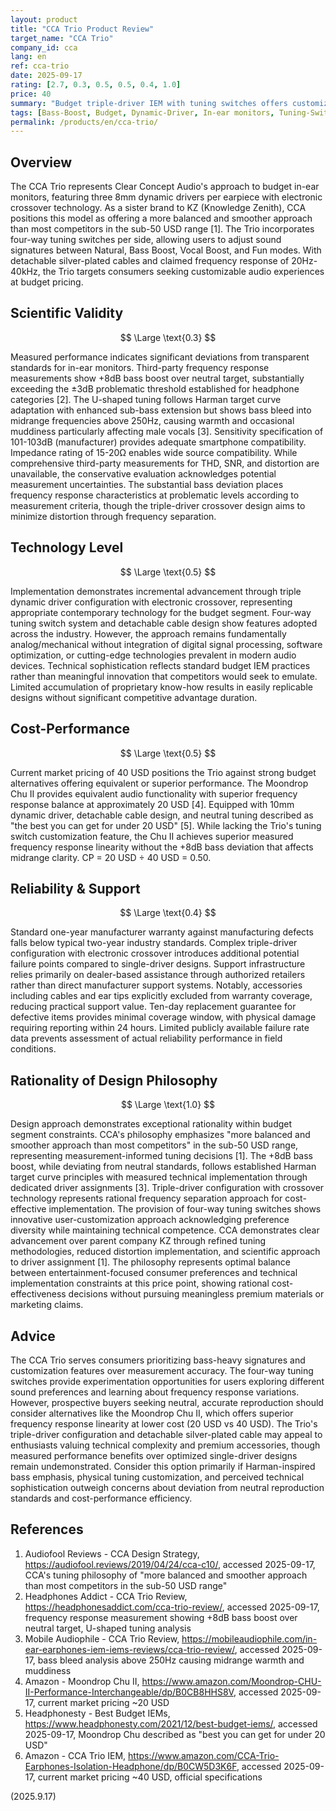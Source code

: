 ```yaml
---
layout: product
title: "CCA Trio Product Review"
target_name: "CCA Trio"
company_id: cca
lang: en
ref: cca-trio
date: 2025-09-17
rating: [2.7, 0.3, 0.5, 0.5, 0.4, 1.0]
price: 40
summary: "Budget triple-driver IEM with tuning switches offers customization but shows significant bass deviation from neutral standards"
tags: [Bass-Boost, Budget, Dynamic-Driver, In-ear monitors, Tuning-Switch]
permalink: /products/en/cca-trio/
---
```

## Overview

The CCA Trio represents Clear Concept Audio's approach to budget in-ear monitors, featuring three 8mm dynamic drivers per earpiece with electronic crossover technology. As a sister brand to KZ (Knowledge Zenith), CCA positions this model as offering a more balanced and smoother approach than most competitors in the sub-50 USD range [1]. The Trio incorporates four-way tuning switches per side, allowing users to adjust sound signatures between Natural, Bass Boost, Vocal Boost, and Fun modes. With detachable silver-plated cables and claimed frequency response of 20Hz-40kHz, the Trio targets consumers seeking customizable audio experiences at budget pricing.

## Scientific Validity

$$ \Large \text{0.3} $$

Measured performance indicates significant deviations from transparent standards for in-ear monitors. Third-party frequency response measurements show +8dB bass boost over neutral target, substantially exceeding the ±3dB problematic threshold established for headphone categories [2]. The U-shaped tuning follows Harman target curve adaptation with enhanced sub-bass extension but shows bass bleed into midrange frequencies above 250Hz, causing warmth and occasional muddiness particularly affecting male vocals [3]. Sensitivity specification of 101-103dB (manufacturer) provides adequate smartphone compatibility. Impedance rating of 15-20Ω enables wide source compatibility. While comprehensive third-party measurements for THD, SNR, and distortion are unavailable, the conservative evaluation acknowledges potential measurement uncertainties. The substantial bass deviation places frequency response characteristics at problematic levels according to measurement criteria, though the triple-driver crossover design aims to minimize distortion through frequency separation.

## Technology Level

$$ \Large \text{0.5} $$

Implementation demonstrates incremental advancement through triple dynamic driver configuration with electronic crossover, representing appropriate contemporary technology for the budget segment. Four-way tuning switch system and detachable cable design show features adopted across the industry. However, the approach remains fundamentally analog/mechanical without integration of digital signal processing, software optimization, or cutting-edge technologies prevalent in modern audio devices. Technical sophistication reflects standard budget IEM practices rather than meaningful innovation that competitors would seek to emulate. Limited accumulation of proprietary know-how results in easily replicable designs without significant competitive advantage duration.

## Cost-Performance

$$ \Large \text{0.5} $$

Current market pricing of 40 USD positions the Trio against strong budget alternatives offering equivalent or superior performance. The Moondrop Chu II provides equivalent audio functionality with superior frequency response balance at approximately 20 USD [4]. Equipped with 10mm dynamic driver, detachable cable design, and neutral tuning described as "the best you can get for under 20 USD" [5]. While lacking the Trio's tuning switch customization feature, the Chu II achieves superior measured frequency response linearity without the +8dB bass deviation that affects midrange clarity. CP = 20 USD ÷ 40 USD = 0.50.

## Reliability & Support

$$ \Large \text{0.4} $$

Standard one-year manufacturer warranty against manufacturing defects falls below typical two-year industry standards. Complex triple-driver configuration with electronic crossover introduces additional potential failure points compared to single-driver designs. Support infrastructure relies primarily on dealer-based assistance through authorized retailers rather than direct manufacturer support systems. Notably, accessories including cables and ear tips explicitly excluded from warranty coverage, reducing practical support value. Ten-day replacement guarantee for defective items provides minimal coverage window, with physical damage requiring reporting within 24 hours. Limited publicly available failure rate data prevents assessment of actual reliability performance in field conditions.

## Rationality of Design Philosophy

$$ \Large \text{1.0} $$

Design approach demonstrates exceptional rationality within budget segment constraints. CCA's philosophy emphasizes "more balanced and smoother approach than most competitors" in the sub-50 USD range, representing measurement-informed tuning decisions [1]. The +8dB bass boost, while deviating from neutral standards, follows established Harman target curve principles with measured technical implementation through dedicated driver assignments [3]. Triple-driver configuration with crossover technology represents rational frequency separation approach for cost-effective implementation. The provision of four-way tuning switches shows innovative user-customization approach acknowledging preference diversity while maintaining technical competence. CCA demonstrates clear advancement over parent company KZ through refined tuning methodologies, reduced distortion implementation, and scientific approach to driver assignment [1]. The philosophy represents optimal balance between entertainment-focused consumer preferences and technical implementation constraints at this price point, showing rational cost-effectiveness decisions without pursuing meaningless premium materials or marketing claims.

## Advice

The CCA Trio serves consumers prioritizing bass-heavy signatures and customization features over measurement accuracy. The four-way tuning switches provide experimentation opportunities for users exploring different sound preferences and learning about frequency response variations. However, prospective buyers seeking neutral, accurate reproduction should consider alternatives like the Moondrop Chu II, which offers superior frequency response linearity at lower cost (20 USD vs 40 USD). The Trio's triple-driver configuration and detachable silver-plated cable may appeal to enthusiasts valuing technical complexity and premium accessories, though measured performance benefits over optimized single-driver designs remain undemonstrated. Consider this option primarily if Harman-inspired bass emphasis, physical tuning customization, and perceived technical sophistication outweigh concerns about deviation from neutral reproduction standards and cost-performance efficiency.

## References

1. Audiofool Reviews - CCA Design Strategy, https://audiofool.reviews/2019/04/24/cca-c10/, accessed 2025-09-17, CCA's tuning philosophy of "more balanced and smoother approach than most competitors in the sub-50 USD range"
2. Headphones Addict - CCA Trio Review, https://headphonesaddict.com/cca-trio-review/, accessed 2025-09-17, frequency response measurement showing +8dB bass boost over neutral target, U-shaped tuning analysis
3. Mobile Audiophile - CCA Trio Review, https://mobileaudiophile.com/in-ear-earphones-iem-iems-reviews/cca-trio-review/, accessed 2025-09-17, bass bleed analysis above 250Hz causing midrange warmth and muddiness
4. Amazon - Moondrop Chu II, https://www.amazon.com/Moondrop-CHU-II-Performance-Interchangeable/dp/B0CB8HHS8V, accessed 2025-09-17, current market pricing ~20 USD
5. Headphonesty - Best Budget IEMs, https://www.headphonesty.com/2021/12/best-budget-iems/, accessed 2025-09-17, Moondrop Chu described as "best you can get for under 20 USD"
6. Amazon - CCA Trio IEM, https://www.amazon.com/CCA-Trio-Earphones-Isolation-Headphone/dp/B0CW5D3K6F, accessed 2025-09-17, current market pricing ~40 USD, official specifications

(2025.9.17)